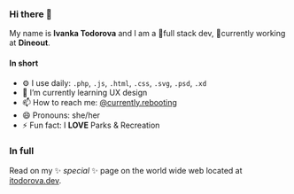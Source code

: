 ### Hi there 👋

My name is **Ivanka Todorova** and I am a  💬full stack dev, 🔭currently working at **Dineout**.

#### In short

- ⚙️ I use daily: `.php`, `.js`, `.html`, `.css`, `.svg`, `.psd`, `.xd`
- 🌱 I’m currently learning UX design
- 📫 How to reach me: [@currently.rebooting](https://instagram.com/currently.rebooting)
- 😄 Pronouns: she/her
- ⚡ Fun fact: I **LOVE** Parks & Recreation 

### In full

Read on my ✨ _special_ ✨ page on the world wide web located at [itodorova.dev](https://itodorova.dev).